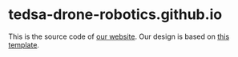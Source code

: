# tedsa-drone-robotics.github.io

This is the source code of [our website](https://tedsa-drone-robotics.github.io). Our design is based on [this template](https://www.styleshout.com/free-templates/khronos).
